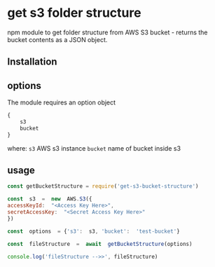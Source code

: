 # get s3 folder structure
npm module to get folder structure from AWS S3 bucket - returns the bucket contents as a JSON object.

## Installation


## options
The module requires an option object 
``` javascript
{
	s3
	bucket
}
```
where:
`s3`	AWS s3 instance
`bucket`	name of bucket inside s3

## usage
``` javascript
const getBucketStructure = require('get-s3-bucket-structure')

const  s3  =  new  AWS.S3({
accessKeyId:  "<Access Key Here>",
secretAccessKey:  "<Secret Access Key Here>"
})

const  options  = {'s3':  s3, 'bucket':  'test-bucket'}

const  fileStructure  =  await  getBucketStructure(options)

console.log('fileStructure -->>', fileStructure)
```
